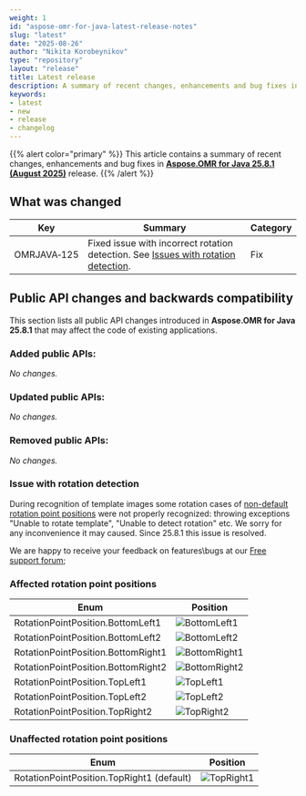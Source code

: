 ```yaml
---
weight: 1
id: "aspose-omr-for-java-latest-release-notes"
slug: "latest"
date: "2025-08-26"
author: "Nikita Korobeynikov"
type: "repository"
layout: "release"
title: Latest release
description: A summary of recent changes, enhancements and bug fixes in the latest release of Aspose.OMR for Java.
keywords:
- latest
- new
- release
- changelog
---
```



{{% alert color="primary" %}}
This article contains a summary of recent changes, enhancements and bug fixes in [**Aspose.OMR for Java 25.8.1 (August 2025)**](https://releases.aspose.com/java/repo/com/aspose/aspose-omr/25.8/) release.
{{% /alert %}}

## What was changed

Key | Summary | Category
--- | ------- | --------
OMRJAVA&#8209;125 | Fixed issue with incorrect rotation detection. See [Issues with rotation detection](#issue-with-rotation-detection). | Fix

## Public API changes and backwards compatibility

This section lists all public API changes introduced in **Aspose.OMR for Java 25.8.1** that may affect the code of existing applications.

### Added public APIs:

_No changes._

### Updated public APIs:

_No changes._

### Removed public APIs:

_No changes._

### Issue with rotation detection

During recognition of template images some rotation cases of [non-default rotation point positions](#affected-rotation-point-positions) were not properly recognized: throwing exceptions "Unable to rotate template", "Unable to detect rotation" etc.
We sorry for any inconvenience it may caused.
Since 25.8.1 this issue is resolved. 

We are happy to receive your feedback on features\bugs at our [Free support forum](https://forum.aspose.com/c/omr/38);

### Affected rotation point positions

 Enum | Position |
------- | ------- | 
 RotationPointPosition.BottomLeft1  | ![BottomLeft1](../2025/BottomLeft1.png)
 RotationPointPosition.BottomLeft2 | ![BottomLeft2](../2025/BottomLeft2.png)
 RotationPointPosition.BottomRight1 | ![BottomRight1](../2025/BottomRight1.png)
 RotationPointPosition.BottomRight2 | ![BottomRight2](../2025/BottomRight2.png)
 RotationPointPosition.TopLeft1 | ![TopLeft1](../2025/TopLeft1.png)
 RotationPointPosition.TopLeft2 | ![TopLeft2](../2025/TopLeft2.png)
 RotationPointPosition.TopRight2 | ![TopRight2](../2025/TopRight2.png)

 
### Unaffected rotation point positions
 Enum | Position |
------- | ------- | 
 RotationPointPosition.TopRight1 (default)| ![TopRight1](../2025/TopRight1.png)

